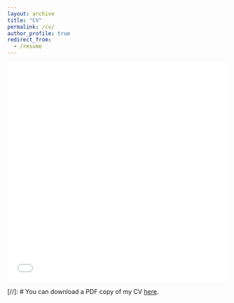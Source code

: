 ```yaml
---
layout: archive
title: "CV"
permalink: /cv/
author_profile: true
redirect_from:
  - /resume
---
```



<iframe src="/files/CV-XiaoqianLiu.pdf" width="100%" height="500" frameborder="no" border="0" marginwidth="0" marginheight="0"></iframe>

[//]: # You can download a PDF copy of my CV [here](/files/CV-updated.pdf).
